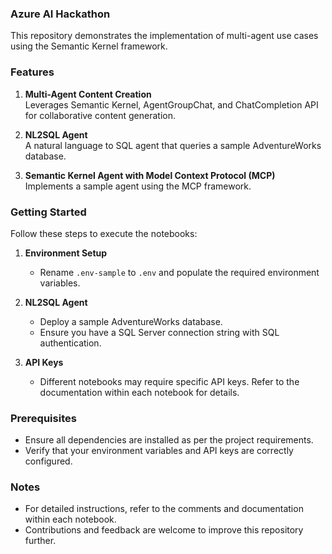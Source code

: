 ### Azure AI Hackathon

This repository demonstrates the implementation of multi-agent use cases using the Semantic Kernel framework.

### Features

1. **Multi-Agent Content Creation**  
    Leverages Semantic Kernel, AgentGroupChat, and ChatCompletion API for collaborative content generation.

2. **NL2SQL Agent**  
    A natural language to SQL agent that queries a sample AdventureWorks database.

3. **Semantic Kernel Agent with Model Context Protocol (MCP)**  
    Implements a sample agent using the MCP framework.

### Getting Started

Follow these steps to execute the notebooks:

1. **Environment Setup**  
    - Rename `.env-sample` to `.env` and populate the required environment variables.

2. **NL2SQL Agent**  
    - Deploy a sample AdventureWorks database.
    - Ensure you have a SQL Server connection string with SQL authentication.

3. **API Keys**  
    - Different notebooks may require specific API keys. Refer to the documentation within each notebook for details.

### Prerequisites

- Ensure all dependencies are installed as per the project requirements.
- Verify that your environment variables and API keys are correctly configured.

### Notes

- For detailed instructions, refer to the comments and documentation within each notebook.
- Contributions and feedback are welcome to improve this repository further.